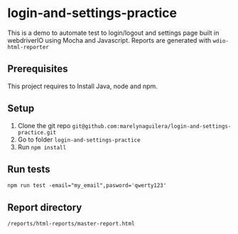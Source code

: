 # login-and-settings-practice
This is a demo to automate test to login/logout and settings page built in webdriverIO using Mocha and Javascript. Reports are generated with `wdio-html-reporter`

## Prerequisites
This project requires to Install Java, node and npm.

## Setup
1. Clone the git repo `git@github.com:marelynaguilera/login-and-settings-practice.git` 
2. Go to folder `login-and-settings-practice` 
3. Run `npm install`

## Run tests
`npm run test -email="my_email",pasword='qwerty123'`

## Report directory 
`/reports/html-reports/master-report.html`
